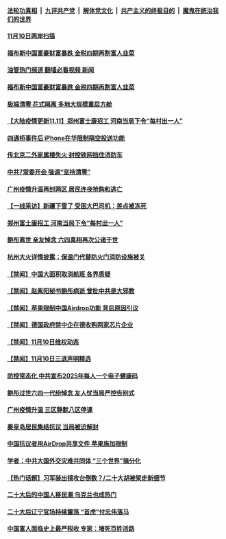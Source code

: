 ####  [法轮功真相](../../../../basic/blob/master/README.md?t=11111031) &nbsp;|&nbsp; [九评共产党](../../../../9ping.md/blob/master/README.md?t=11111031) &nbsp;|&nbsp; [解体党文化](../../../../jtdwh.md/blob/master/README.md?t=11111031)  &nbsp;|&nbsp; [共产主义的终极目的](../../../../gczydzjmd.md/blob/master/README.md?t=11111031) &nbsp;|&nbsp; [魔鬼在统治我们的世界](../../../../mgztzwmdsj.md/blob/master/README.md?t=11111031) 


#### [11月10日两岸扫描](../pages/prog204/a103572246.md?t=11111031) 

#### [福布斯中国富豪财富暴跌 金税四期再割富人韭菜](../pages/prog204/a103572248.md?t=11111031) 
#### [油管热门频道 翻墙必看视频 新闻](http://129.146.143.75:81/youtube.html?11111031)
#### [福布斯中国富豪财富暴跌 金税四期再割富人韭菜](../pages/prog204/a103572248.md?t=11111031) 

#### [极端清零 花式隔离 多地大规模重启方舱](../pages/prog204/a103572254.md?t=11111031) 

#### [【大陆疫情更新11.11】郑州富士康招工 河南当局下令“每村出一人”](../pages/prog204/a103543040.md?t=11111031) 

#### [四通桥事件后 iPhone在华限制隔空投送功能](../pages/prog204/a103572142.md?t=11111031) 

#### [传北京二外家属楼失火 封控铁网挡住消防车](../pages/prog204/a103572139.md?t=11111031) 

#### [中共7常委开会 强调“坚持清零”](../pages/prog204/a103572117.md?t=11111031) 

#### [广州疫情升温再封两区 居民连夜抢购和逃亡](../pages/prog204/a103572081.md?t=11111031) 

#### [【一线采访】新疆下雪了 受困大巴司机：差点被冻死](../pages/prog204/a103572011.md?t=11111031) 

#### [郑州富士康招工 河南当局下令“每村出一人”](../pages/prog204/a103571979.md?t=11111031) 

#### [鲍彤离世 亲友悼念 六四真相再次公诸于世](../pages/prog204/a103572007.md?t=11111031) 

#### [杭州大火详情披露：保温门代替防火门消防设施被关](../pages/prog204/a103571824.md?t=11111031) 

#### [【禁闻】中国大面积取消航班 各界质疑](../pages/prog204/a103571888.md?t=11111031) 

#### [【禁闻】赵紫阳秘书鲍彤病逝 曾批中共是大邪教](../pages/prog204/a103571890.md?t=11111031) 

#### [【禁闻】苹果限制中国Airdrop功能 背后原因引议](../pages/prog204/a103571882.md?t=11111031) 

#### [【禁闻】德国政府禁中企在德收购两家芯片企业](../pages/prog204/a103571886.md?t=11111031) 


#### [【禁闻】11月10日维权动态](../pages/prog204/a103571878.md?t=11111031) 

#### [【禁闻】11月10日三退声明精选](../pages/prog204/a103571880.md?t=11111031) 

#### [防控常态化 中共宣布2025年每人一个电子健康码](../pages/prog204/a103571813.md?t=11111031) 

#### [鲍彤过世六四一代纷悼念 友人忧当局严控告别式](../pages/prog204/a103571800.md?t=11111031) 

#### [广州疫情升温 三区静默八区停课](../pages/prog204/a103571702.md?t=11111031) 

#### [秦皇岛居民集结抗议 当局被迫解封](../pages/prog204/a103571697.md?t=11111031) 

#### [中国抗议者用AirDrop共享文件 苹果施加限制](../pages/prog204/a103571705.md?t=11111031) 

#### [学者：中共大国外交灾难共同体 “三个世界”搞分化](../pages/prog204/a103571708.md?t=11111031) 

#### [【热门话题】习军装出镜攻台倒数？/二十大胡被架走新细节](../pages/prog204/a103571677.md?t=11111031) 

#### [二十大后的中国人移民潮 乌克兰也成热门](../pages/prog204/a103571675.md?t=11111031) 

#### [二十大后辽宁官场持续震荡 “首虎”付忠伟落马](../pages/prog204/a103571653.md?t=11111031) 

#### [中国富人面临史上最严税收 专家：堵死百姓活路](../pages/prog204/a103571660.md?t=11111031) 

<img src='http://gfw-breaker.win/goodnews/indexes/prog204.md' width='0px' height='0px'/>
